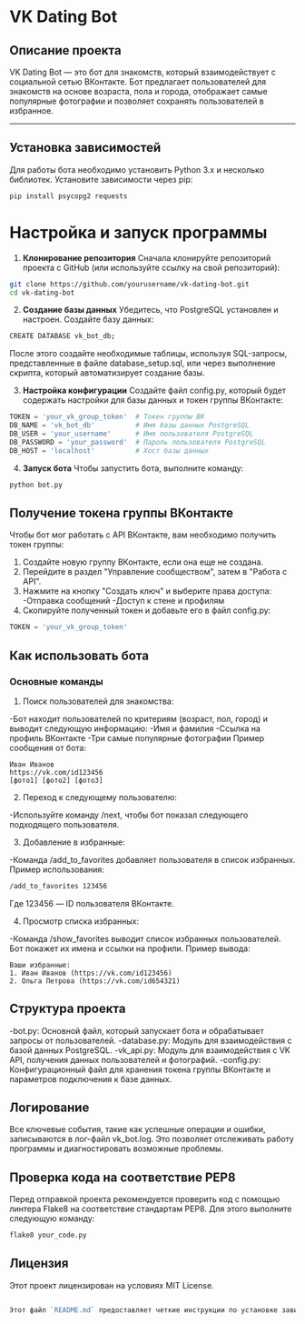 # VK Dating Bot

## Описание проекта

VK Dating Bot — это бот для знакомств, который взаимодействует с социальной сетью ВКонтакте. Бот предлагает пользователей для знакомств на основе возраста, пола и города, отображает самые популярные фотографии и позволяет сохранять пользователей в избранное.

---

## Установка зависимостей

Для работы бота необходимо установить Python 3.x и несколько библиотек. Установите зависимости через pip:

```bash
pip install psycopg2 requests
```


# Настройка и запуск программы
1. **Клонирование репозитория**
Сначала клонируйте репозиторий проекта с GitHub (или используйте ссылку на свой репозиторий):

```bash
git clone https://github.com/yourusername/vk-dating-bot.git
cd vk-dating-bot
```

2.  **Создание базы данных**
Убедитесь, что PostgreSQL установлен и настроен. Создайте базу данных:

```bash
CREATE DATABASE vk_bot_db;
```

После этого создайте необходимые таблицы, используя SQL-запросы, представленные в файле database_setup.sql, или через выполнение скрипта, 
который автоматизирует создание базы.

3. **Настройка конфигурации**
Создайте файл config.py, который будет содержать настройки для базы данных и токен группы ВКонтакте:

```python
TOKEN = 'your_vk_group_token'  # Токен группы ВК
DB_NAME = 'vk_bot_db'          # Имя базы данных PostgreSQL
DB_USER = 'your_username'      # Имя пользователя PostgreSQL
DB_PASSWORD = 'your_password'  # Пароль пользователя PostgreSQL
DB_HOST = 'localhost'          # Хост базы данных
```
4. **Запуск бота**
Чтобы запустить бота, выполните команду:

```bash
python bot.py
```
## Получение токена группы ВКонтакте
Чтобы бот мог работать с API ВКонтакте, вам необходимо получить токен группы:

1. Создайте новую группу ВКонтакте, если она еще не создана.
2. Перейдите в раздел "Управление сообществом", затем в "Работа с API".
3. Нажмите на кнопку "Создать ключ" и выберите права доступа:
-Отправка сообщений
-Доступ к стене и профилям
4. Скопируйте полученный токен и добавьте его в файл config.py:

```python
TOKEN = 'your_vk_group_token'
```

## Как использовать бота
### Основные команды
1. Поиск пользователей для знакомства:

-Бот находит пользователей по критериям (возраст, пол, город) и выводит следующую информацию:
-Имя и фамилия
-Ссылка на профиль ВКонтакте
-Три самые популярные фотографии
Пример сообщения от бота:

```arduino
Иван Иванов
https://vk.com/id123456
[фото1] [фото2] [фото3]
```
2. Переход к следующему пользователю:

-Используйте команду /next, чтобы бот показал следующего подходящего пользователя.

3. Добавление в избранные:

-Команда /add_to_favorites добавляет пользователя в список избранных.
Пример использования:

```bash
/add_to_favorites 123456
```
Где 123456 — ID пользователя ВКонтакте.

4. Просмотр списка избранных:

-Команда /show_favorites выводит список избранных пользователей. Бот покажет их имена и ссылки на профили.
Пример вывода:

```less
Ваши избранные:
1. Иван Иванов (https://vk.com/id123456)
2. Ольга Петрова (https://vk.com/id654321)
```

## Структура проекта
-bot.py: Основной файл, который запускает бота и обрабатывает запросы от пользователей.
-database.py: Модуль для взаимодействия с базой данных PostgreSQL.
-vk_api.py: Модуль для взаимодействия с VK API, получения данных пользователей и фотографий.
-config.py: Конфигурационный файл для хранения токена группы ВКонтакте и параметров подключения к базе данных.
## Логирование
Все ключевые события, такие как успешные операции и ошибки, записываются в лог-файл vk_bot.log. Это позволяет отслеживать работу программы и диагностировать возможные проблемы.

## Проверка кода на соответствие PEP8
Перед отправкой проекта рекомендуется проверить код с помощью линтера Flake8 на соответствие стандартам PEP8. Для этого выполните следующую команду:

```bash
flake8 your_code.py
```

## Лицензия
Этот проект лицензирован на условиях MIT License.


```go

Этот файл `README.md` предоставляет четкие инструкции по установке зависимостей, настройке и запуску программы, получению токена ВКонтакте и использованию бота.
```
